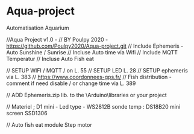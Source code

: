 # Aqua-project
Automatisation Aquarium 





//Aqua Project v1.0 - 
// BY Poulpy 2020 - https://github.com/Poulpy2020/Aqua-project.git
// Include Ephemeris - Auto Sunshine / Sunrise
// Incluse Auto time via Wifi
// Include MQTT Temperatur
// Incluse Auto Fish eat 

// SETUP WIFI / MQTT / on L. 55
// SETUP LED L. 28
// SETUP ephemeris via L. 383 // https://www.coordonnees-gps.fr/
// Fish distribution - comment if need disable / or change time via  L. 389


// ADD Ephemeris.zip lib. to the \Arduino\libraries or your project


// Materiel ;
D1 mini - 
Led type - WS2812B
sonde temp : DS18B20
mini screen SSD1306

// Auto fish eat module 
Step motor 
